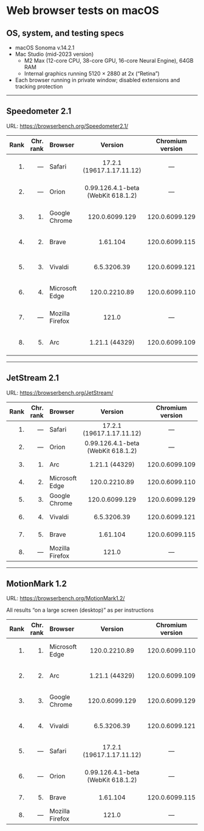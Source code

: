 # Web browser tests on macOS

## OS, system, and testing specs

- macOS Sonoma v.14.2.1
- Mac Studio (mid-2023 version)
  - M2 Max (12-core CPU, 38-core GPU, 16-core Neural Engine), 64GB RAM
  - Internal graphics running 5120 × 2880 at 2x (“Retina”)
- Each browser running in private window; disabled extensions and tracking protection

----

## Speedometer 2.1

URL: https://browserbench.org/Speedometer2.1/

| Rank | Chr.<br>rank | Browser | Version | Chromium<br>version | Score | Date |
|--:|--:|:--|:-:|:-:|:-:|--:|
| 1. | &mdash; | Safari | 17.2.1<br>(19617.1.17.11.12) | &mdash; | 478 ± 25 (5.2%) | 2023-12-19 |
| 2. | &mdash; | Orion | 0.99.126.4.1-beta<br>(WebKit 618.1.2) | &mdash; | 455 ± 24 (5.2%) | 2023-12-19 |
| 3. | 1. | Google Chrome | 120.0.6099.129 | 120.0.6099.129 | 432 ± 16 (3.8%) | 2023-12-20 |
| 4. | 2. | Brave | 1.61.104 | 120.0.6099.115 | 425 ± 16 (3.7%) | 2023-12-19 |
| 5. | 3. | Vivaldi | 6.5.3206.39 | 120.0.6099.121 | 424 ± 18 (4.3%) | 2023-12-19 |
| 6. | 4. | Microsoft Edge | 120.0.2210.89 | 120.0.6099.110 | 419 ± 24 (5.7%) | 2023-12-20 |
| 7. | &mdash; | Mozilla Firefox | 121.0 | &mdash; | 416 ± 20 (4.8%) | 2023-12-19 |
| 8. | 5. | Arc | 1.21.1 (44329) | 120.0.6099.109 | 414 ± 17 (4.1%) | 2023-12-19 |

----

## JetStream 2.1

URL: https://browserbench.org/JetStream/

| Rank | Chr.<br>rank | Browser | Version | Chromium<br>version | Score | Date |
|--:|--:|:--|:-:|:-:|:-:|--:|
| 1. | &mdash; | Safari | 17.2.1<br>(19617.1.17.11.12) | &mdash; | 360.445 | 2023-12-19 |
| 2. | &mdash; | Orion | 0.99.126.4.1-beta<br>(WebKit 618.1.2) | &mdash; | 358.589 | 2023-12-19 |
| 3. | 1. | Arc | 1.21.1 (44329) | 120.0.6099.109 | 348.946 | 2023-12-19 |
| 4. | 2. | Microsoft Edge | 120.0.2210.89 | 120.0.6099.110 | 342.343 | 2023-12-20 |
| 5. | 3. | Google Chrome | 120.0.6099.129 | 120.0.6099.129 | 341.568 | 2023-12-20 |
| 6. | 4. | Vivaldi | 6.5.3206.39 | 120.0.6099.121 | 329.877 | 2023-12-19 |
| 7. | 5. | Brave | 1.61.104 | 120.0.6099.115 | 324.771 | 2023-12-19 |
| 8. | &mdash; | Mozilla Firefox | 121.0 | &mdash; | 236.463 | 2023-12-19 |

----

## MotionMark 1.2

URL: https://browserbench.org/MotionMark1.2/

All results “on a large screen (desktop)” as per instructions

| Rank | Chr.<br>rank | Browser | Version | Chromium<br>version | Score | Date |
|--:|--:|:--|:-:|:-:|:-:|--:|
| 1. | 1. | Microsoft Edge | 120.0.2210.89 | 120.0.6099.110 | 4659.37 ± 20.71% | 2023-12-20 |
| 2. | 2. | Arc | 1.21.1 (44329) | 120.0.6099.109 | 4532.02 ± 19.92% | 2023-12-19 |
| 3. | 3. | Google Chrome | 120.0.6099.129 | 120.0.6099.129 | 4438.72 ± 14.42% | 2023-12-20 |
| 4. | 4. | Vivaldi | 6.5.3206.39 | 120.0.6099.121 | 4301.27 ± 14.11% | 2023-12-19 |
| 5. | &mdash; | Safari | 17.2.1<br>(19617.1.17.11.12) | &mdash; | 4133.80 ± 29.49% | 2023-12-19 |
| 6. | &mdash; | Orion | 0.99.126.4.1-beta<br>(WebKit 618.1.2) | &mdash; | 3736.60 ± 14.89% | 2023-12-19 |
| 7. | 5. | Brave | 1.61.104 | 120.0.6099.115 | 3507.12 ± 9.91% | 2023-12-19 |
| 8. | &mdash; | Mozilla Firefox | 121.0 | &mdash; | 1584.07 ± 6.68% | 2023-12-19 |

<!--
----

### *Raw data*

*(Unformatted for Markdown; best viewed in “raw” form on GH/GL.)*

#### Speedometer raw data

Google Chrome v.120.0.6099.129 (Official Build) (arm64)
2023-12-20
Arithmetic Mean: 432 ± 16 (3.8%)
Iteration 1	378.8 runs/min
Iteration 2	421.6 runs/min
Iteration 3	437.2 runs/min
Iteration 4	423.2 runs/min
Iteration 5	424.6 runs/min
Iteration 6	443.0 runs/min
Iteration 7	446.6 runs/min
Iteration 8	432.7 runs/min
Iteration 9	458.4 runs/min
Iteration 10	456.0 runs/min

Brave v.1.61.104 Chromium: 120.0.6099.115 (Official Build) (arm64)
2023-12-19
Arithmetic Mean: 425 ± 16 (3.7%)
Iteration 1	375.3 runs/min
Iteration 2	410.4 runs/min
Iteration 3	453.6 runs/min
Iteration 4	438.9 runs/min
Iteration 5	423.5 runs/min
Iteration 6	439.2 runs/min
Iteration 7	437.5 runs/min
Iteration 8	434.7 runs/min
Iteration 9	420.1 runs/min
Iteration 10	412.3 runs/min

Mozilla Firefox v.121.0 (64-bit)
2023-12-19
Arithmetic Mean: 416 ± 20 (4.8%)
Iteration 1	340.4 runs/min
Iteration 2	422.3 runs/min
Iteration 3	424.1 runs/min
Iteration 4	435.3 runs/min
Iteration 5	424.2 runs/min
Iteration 6	427.3 runs/min
Iteration 7	424.4 runs/min
Iteration 8	422.0 runs/min
Iteration 9	434.8 runs/min
Iteration 10	408.3 runs/min

Safari v.17.2.1 (19617.1.17.11.12)
2023-12-19
Arithmetic Mean: 478 ± 25 (5.2%)
Iteration 1	381.4 runs/min
Iteration 2	480.0 runs/min
Iteration 3	489.5 runs/min
Iteration 4	496.6 runs/min
Iteration 5	476.3 runs/min
Iteration 6	503.0 runs/min
Iteration 7	488.9 runs/min
Iteration 8	493.1 runs/min
Iteration 9	490.1 runs/min
Iteration 10	481.3 runs/min

Microsoft Edge v.120.0.2210.89 (Official build) (arm64)
Chromium v.120.0.6099.110
2023-12-20
Arithmetic Mean: 419 ± 24 (5.7%)
Iteration 1	327.4 runs/min
Iteration 2	421.8 runs/min
Iteration 3	422.2 runs/min
Iteration 4	446.2 runs/min
Iteration 5	425.9 runs/min
Iteration 6	429.0 runs/min
Iteration 7	434.0 runs/min
Iteration 8	432.9 runs/min
Iteration 9	419.6 runs/min
Iteration 10	435.5 runs/min

Arc v.1.21.1 (44329)
Chromium v.120.0.6099.109 (Official Build) (arm64)
2023-12-19
Arithmetic Mean: 414 ± 17 (4.1%)
Iteration 1	370.3 runs/min
Iteration 2	420.2 runs/min
Iteration 3	432.5 runs/min
Iteration 4	439.2 runs/min
Iteration 5	410.3 runs/min
Iteration 6	432.9 runs/min
Iteration 7	427.0 runs/min
Iteration 8	419.9 runs/min
Iteration 9	374.3 runs/min
Iteration 10	414.3 runs/min

Orion v.0.99.126.4.1-beta (WebKit 618.1.2)
2023-12-19
Arithmetic Mean: 455 ± 24 (5.2%)
Iteration 1	360.9 runs/min
Iteration 2	467.0 runs/min
Iteration 3	462.1 runs/min
Iteration 4	464.0 runs/min
Iteration 5	463.2 runs/min
Iteration 6	466.5 runs/min
Iteration 7	470.0 runs/min
Iteration 8	468.7 runs/min
Iteration 9	470.5 runs/min
Iteration 10	452.8 runs/min

Vivaldi v.6.5.3206.39 (Stable channel) (arm64)
Chromium v.120.0.6099.121
2023-12-19
Arithmetic Mean: 424 ± 18 (4.3%)
Iteration 1	372.1 runs/min
Iteration 2	440.9 runs/min
Iteration 3	440.2 runs/min
Iteration 4	436.4 runs/min
Iteration 5	450.5 runs/min
Iteration 6	404.2 runs/min
Iteration 7	433.5 runs/min
Iteration 8	392.9 runs/min
Iteration 9	438.3 runs/min
Iteration 10	432.7 runs/min

#### JetStream raw data

Google Chrome v.120.0.6099.129 (Official Build) (arm64)
2023-12-20
Score: 341.568

Brave v.1.61.104 Chromium: 120.0.6099.115 (Official Build) (arm64)
2023-12-19
Score: 324.771

Mozilla Firefox v.121.0 (64-bit)
2023-12-19
Score: 236.463

Safari v.17.2.1 (19617.1.17.11.12)
2023-12-19
Score: 360.445

Microsoft Edge v.120.0.2210.89 (Official build) (arm64)
Chromium v.120.0.6099.110
2023-12-20
Score: 342.343

Arc v.1.21.1 (44329)
Chromium v.120.0.6099.109 (Official Build) (arm64)
2023-12-19
Score: 348.946

Orion v.0.99.126.4.1-beta (WebKit 618.1.2)
2023-12-19
Score: 358.589

Vivaldi v.6.5.3206.39 (Stable channel) (arm64)
Chromium v.120.0.6099.121
2023-12-19
Score: 329.877

#### MotionMark raw data

Google Chrome v.120.0.6099.129 (Official Build) (arm64)
2023-12-20
Score: 4438.72 ± 14.42%

Brave v.1.61.104 Chromium: 120.0.6099.115 (Official Build) (arm64)
2023-12-19
Score: 3507.12 ± 9.91%

Mozilla Firefox v.121.0 (64-bit)
2023-12-19
Score: 1584.07 ± 6.68%

Safari v.17.2.1 (19617.1.17.11.12)
2023-12-19
Score: 4133.80 ± 29.49%

Microsoft Edge v.120.0.2210.89 (Official build) (arm64)
Chromium v.120.0.6099.110
2023-12-20
Score: 4659.37 ± 20.71%

Arc v.1.21.1 (44329)
Chromium v.120.0.6099.109 (Official Build) (arm64)
2023-12-19
Score: 4532.02 ± 19.92%

Orion v.0.99.126.4.1-beta (WebKit 618.1.2)
2023-12-19
Score: 3736.60 ± 14.89%

Vivaldi v.6.5.3206.39 (Stable channel) (arm64)
Chromium v.120.0.6099.121
2023-12-19
Score: 4301.27 ± 14.11%

-->